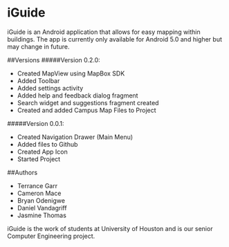# iGuide
iGuide is an Android application that allows for easy mapping within buildings. The app is currently
only available for Android 5.0 and higher but may change in future.

##Versions
#####Version 0.2.0:
  * Created MapView using MapBox SDK
  * Added Toolbar
  * Added settings activity
  * Added help and feedback dialog fragment
  * Search widget and suggestions fragment created
  * Created and added Campus Map Files to Project

#####Version 0.0.1:
  * Created Navigation Drawer (Main Menu)
  * Added files to Github
  * Created App Icon
  * Started Project

##Authors
  * Terrance Garr
  * Cameron Mace
  * Bryan Odenigwe
  * Daniel Vandagriff
  * Jasmine Thomas

iGuide is the work of students at University of Houston and is our senior Computer Engineering project.
